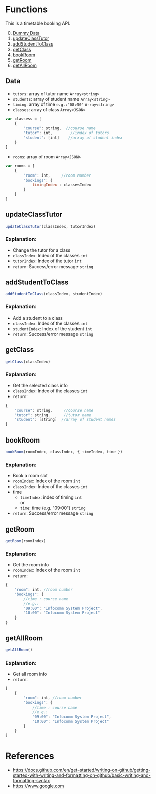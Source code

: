 # Functions
This is a timetable booking API.

0. [Dummy Data](#data)
1. [updateClassTutor](#updateclasstutor)
2. [addStudentToClass](#addstudenttoclass)
3. [getClass](#getClass)
4. [bookRoom](#bookRoom)
5. [getRoom](#getRoom)
6. [getAllRoom](#getAllRoom)

## Data
- `tutors`: array of tutor name `Array<string>`
- `students`: array of student name `Array<string>`
- `timing`: array of time `e.g.:"08:00"` `Array<string>`
- `classes`: array of class `Array<JSON>`
```js
var classess = [
    {
        "course": string,  //course name
        "tutor": int,        //index of tutors
        "student": [int]    //array of student index
    }
]

```
- `rooms`: array of room `Array<JSON>`
```js
var rooms = [
    {
        "room": int,     //room number
        "bookings": {
            timingIndex : classesIndex
        }
    }
]
```

## updateClassTutor
```js
updateClassTutor(classIndex, tutorIndex)
```
### Explanation:
- Change the tutor for a class
- `classIndex`: Index of the classes `int`
- `tutorIndex`: Index of the tutor `int`
- `return`: Success/error message `string`

## addStudentToClass
```js
addStudentToClass(classIndex, studentIndex)
```
### Explanation:
- Add a student to a class
- `classIndex`: Index of the classes `int`
- `studentIndex`: Index of the student `int`
- `return`: Success/error message `string`

## getClass
```javascript
getClass(classIndex)
```
### Explanation:
- Get the selected class info
- `classIndex`: Index of the classes `int`
- `return`: 
```js
{
    "course": string.     //course name
    "tutor": string.      //tutor name
    "student": [string]  //array of student names
}
```

## bookRoom
```js
bookRoom(roomIndex, classIndex, { timeIndex, time }) 
```
### Explanation:
- Book a room slot
- `roomIndex`: Index of the room `int`
- `classIndex`: Index of the classes `int`
- time
    - `timeIndex`: index of timing `int`  
        or
    - `time`: time (e.g. "09:00") `string`
- `return`: Success/error message `string`

## getRoom
```js
getRoom(roomIndex)
```
### Explanation:
- Get the room info
- `roomIndex`: Index of the room `int`
- `return`: 
```js
{
    "room": int, //room number
    "bookings": {
        //time : course name
        //e.g.: 
        "09:00": "Infocomm System Project",
        "10:00": "Infocomm System Project"
    }
}
```
## getAllRoom
```js
getAllRoom()
```
### Explanation:
- Get all room info
- `return`: 
```js
[
    {
        "room": int, //room number
        "bookings": {
            //time : course name
            //e.g.: 
            "09:00": "Infocomm System Project",
            "10:00": "Infocomm System Project"
        }
    }
]
```
# References
- https://docs.github.com/en/get-started/writing-on-github/getting-started-with-writing-and-formatting-on-github/basic-writing-and-formatting-syntax
- https://www.google.com